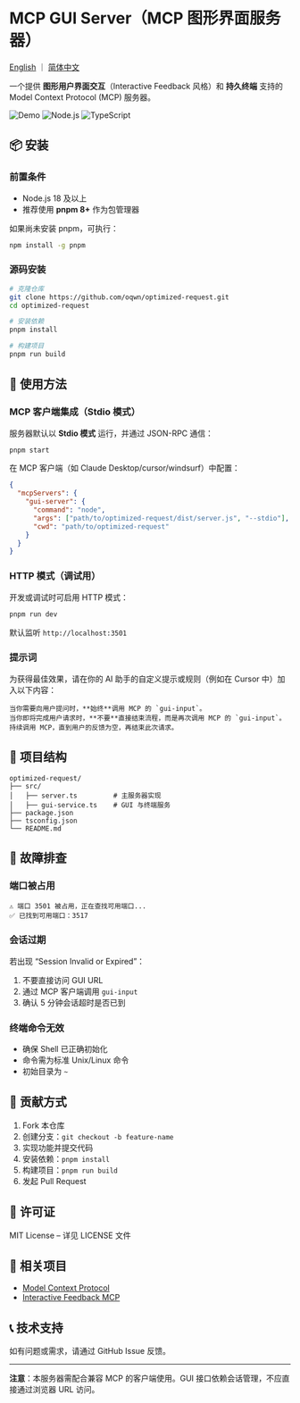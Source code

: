 # MCP GUI Server（MCP 图形界面服务器）

[English](README.md) ｜ [简体中文](README_zh.md)

一个提供 **图形用户界面交互**（Interactive Feedback 风格）和 **持久终端** 支持的 Model Context Protocol (MCP) 服务器。

![Demo](https://img.shields.io/badge/status-stable-green)
![Node.js](https://img.shields.io/badge/node.js-18%2B-blue)
![TypeScript](https://img.shields.io/badge/typescript-5.0%2B-blue)

## 📦 安装

### 前置条件

- Node.js 18 及以上
- 推荐使用 **pnpm 8+** 作为包管理器

如果尚未安装 pnpm，可执行：

```bash
npm install -g pnpm
```

### 源码安装

```bash
# 克隆仓库
git clone https://github.com/oqwn/optimized-request.git
cd optimized-request

# 安装依赖
pnpm install

# 构建项目
pnpm run build
```

## 🚀 使用方法

### MCP 客户端集成（Stdio 模式）

服务器默认以 **Stdio 模式** 运行，并通过 JSON-RPC 通信：

```bash
pnpm start
```

在 MCP 客户端（如 Claude Desktop/cursor/windsurf）中配置：

```json
{
  "mcpServers": {
    "gui-server": {
      "command": "node",
      "args": ["path/to/optimized-request/dist/server.js", "--stdio"],
      "cwd": "path/to/optimized-request"
    }
  }
}
```

### HTTP 模式（调试用）

开发或调试时可启用 HTTP 模式：

```bash
pnpm run dev
```

默认监听 `http://localhost:3501`

### 提示词

为获得最佳效果，请在你的 AI 助手的自定义提示或规则（例如在 Cursor 中）加入以下内容：

```
当你需要向用户提问时，**始终**调用 MCP 的 `gui-input`。
当你即将完成用户请求时，**不要**直接结束流程，而是再次调用 MCP 的 `gui-input`。
持续调用 MCP，直到用户的反馈为空，再结束此次请求。
```

## 📁 项目结构

```
optimized-request/
├── src/
│   ├── server.ts         # 主服务器实现
│   ├── gui-service.ts    # GUI 与终端服务
├── package.json
├── tsconfig.json
└── README.md
```

## 🐛 故障排查

### 端口被占用

```
⚠️ 端口 3501 被占用，正在查找可用端口...
✅ 已找到可用端口：3517
```

### 会话过期

若出现 “Session Invalid or Expired”：

1. 不要直接访问 GUI URL
2. 通过 MCP 客户端调用 `gui-input`
3. 确认 5 分钟会话超时是否已到

### 终端命令无效

- 确保 Shell 已正确初始化
- 命令需为标准 Unix/Linux 命令
- 初始目录为 `~`

## 🤝 贡献方式

1. Fork 本仓库
2. 创建分支：`git checkout -b feature-name`
3. 实现功能并提交代码
4. 安装依赖：`pnpm install`
5. 构建项目：`pnpm run build`
6. 发起 Pull Request

## 📄 许可证

MIT License – 详见 LICENSE 文件

## 🔗 相关项目

- [Model Context Protocol](https://github.com/modelcontextprotocol/specification)
- [Interactive Feedback MCP](https://github.com/noopstudios/interactive-feedback-mcp)

## 📞 技术支持

如有问题或需求，请通过 GitHub Issue 反馈。

---

**注意**：本服务器需配合兼容 MCP 的客户端使用。GUI 接口依赖会话管理，不应直接通过浏览器 URL 访问。

